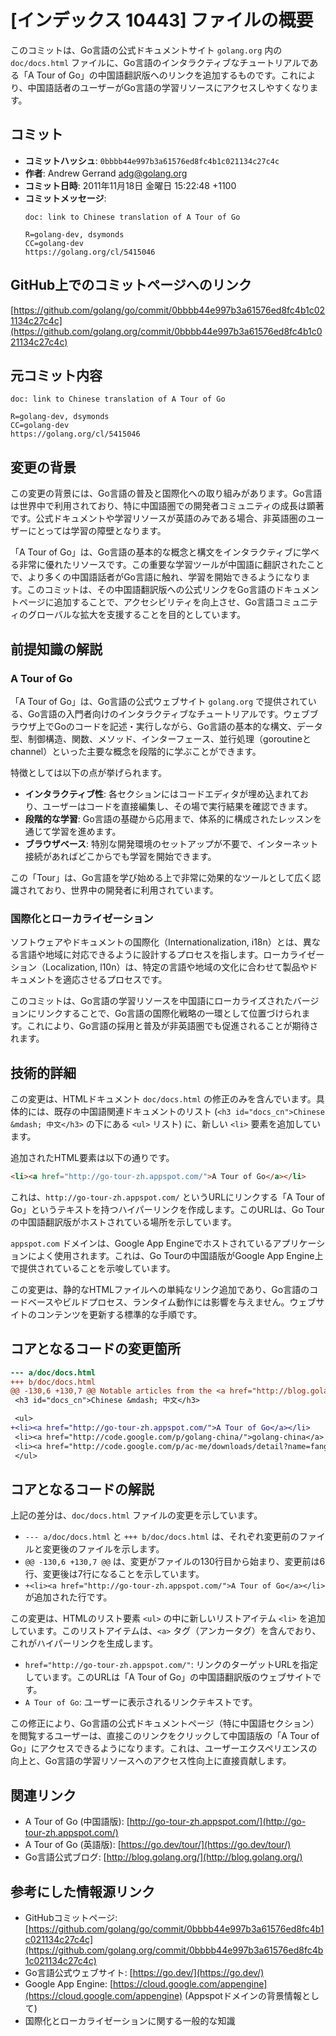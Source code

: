 # [インデックス 10443] ファイルの概要

このコミットは、Go言語の公式ドキュメントサイト `golang.org` 内の `doc/docs.html` ファイルに、Go言語のインタラクティブなチュートリアルである「A Tour of Go」の中国語翻訳版へのリンクを追加するものです。これにより、中国語話者のユーザーがGo言語の学習リソースにアクセスしやすくなります。

## コミット

- **コミットハッシュ**: `0bbbb44e997b3a61576ed8fc4b1c021134c27c4c`
- **作者**: Andrew Gerrand <adg@golang.org>
- **コミット日時**: 2011年11月18日 金曜日 15:22:48 +1100
- **コミットメッセージ**:
    ```
    doc: link to Chinese translation of A Tour of Go

    R=golang-dev, dsymonds
    CC=golang-dev
    https://golang.org/cl/5415046
    ```

## GitHub上でのコミットページへのリンク

[https://github.com/golang/go/commit/0bbbb44e997b3a61576ed8fc4b1c021134c27c4c](https://github.com/golang.org/commit/0bbbb44e997b3a61576ed8fc4b1c021134c27c4c)

## 元コミット内容

```
doc: link to Chinese translation of A Tour of Go

R=golang-dev, dsymonds
CC=golang-dev
https://golang.org/cl/5415046
```

## 変更の背景

この変更の背景には、Go言語の普及と国際化への取り組みがあります。Go言語は世界中で利用されており、特に中国語圏での開発者コミュニティの成長は顕著です。公式ドキュメントや学習リソースが英語のみである場合、非英語圏のユーザーにとっては学習の障壁となります。

「A Tour of Go」は、Go言語の基本的な概念と構文をインタラクティブに学べる非常に優れたリソースです。この重要な学習ツールが中国語に翻訳されたことで、より多くの中国語話者がGo言語に触れ、学習を開始できるようになります。このコミットは、その中国語翻訳版への公式リンクをGo言語のドキュメントページに追加することで、アクセシビリティを向上させ、Go言語コミュニティのグローバルな拡大を支援することを目的としています。

## 前提知識の解説

### A Tour of Go

「A Tour of Go」は、Go言語の公式ウェブサイト `golang.org` で提供されている、Go言語の入門者向けのインタラクティブなチュートリアルです。ウェブブラウザ上でGoのコードを記述・実行しながら、Go言語の基本的な構文、データ型、制御構造、関数、メソッド、インターフェース、並行処理（goroutineとchannel）といった主要な概念を段階的に学ぶことができます。

特徴としては以下の点が挙げられます。
- **インタラクティブ性**: 各セクションにはコードエディタが埋め込まれており、ユーザーはコードを直接編集し、その場で実行結果を確認できます。
- **段階的な学習**: Go言語の基礎から応用まで、体系的に構成されたレッスンを通じて学習を進めます。
- **ブラウザベース**: 特別な開発環境のセットアップが不要で、インターネット接続があればどこからでも学習を開始できます。

この「Tour」は、Go言語を学び始める上で非常に効果的なツールとして広く認識されており、世界中の開発者に利用されています。

### 国際化とローカライゼーション

ソフトウェアやドキュメントの国際化（Internationalization, i18n）とは、異なる言語や地域に対応できるように設計するプロセスを指します。ローカライゼーション（Localization, l10n）は、特定の言語や地域の文化に合わせて製品やドキュメントを適応させるプロセスです。

このコミットは、Go言語の学習リソースを中国語にローカライズされたバージョンにリンクすることで、Go言語の国際化戦略の一環として位置づけられます。これにより、Go言語の採用と普及が非英語圏でも促進されることが期待されます。

## 技術的詳細

この変更は、HTMLドキュメント `doc/docs.html` の修正のみを含んでいます。具体的には、既存の中国語関連ドキュメントのリスト (`<h3 id="docs_cn">Chinese &mdash; 中文</h3>` の下にある `<ul>` リスト) に、新しい `<li>` 要素を追加しています。

追加されたHTML要素は以下の通りです。
```html
<li><a href="http://go-tour-zh.appspot.com/">A Tour of Go</a></li>
```
これは、`http://go-tour-zh.appspot.com/` というURLにリンクする「A Tour of Go」というテキストを持つハイパーリンクを作成します。このURLは、Go Tourの中国語翻訳版がホストされている場所を示しています。

`appspot.com` ドメインは、Google App Engineでホストされているアプリケーションによく使用されます。これは、Go Tourの中国語版がGoogle App Engine上で提供されていることを示唆しています。

この変更は、静的なHTMLファイルへの単純なリンク追加であり、Go言語のコードベースやビルドプロセス、ランタイム動作には影響を与えません。ウェブサイトのコンテンツを更新する標準的な手順です。

## コアとなるコードの変更箇所

```diff
--- a/doc/docs.html
+++ b/doc/docs.html
@@ -130,6 +130,7 @@ Notable articles from the <a href="http://blog.golang.org/">Go Blog</a>.
 <h3 id="docs_cn">Chinese &mdash; 中文</h3>

 <ul>
+<li><a href="http://go-tour-zh.appspot.com/">A Tour of Go</a></li>
 <li><a href="http://code.google.com/p/golang-china/">golang-china</a> - a broad range of Go documentation.</li>
 <li><a href="http://code.google.com/p/ac-me/downloads/detail?name=fango.pdf">Effective Go and Tutorial</a></li>
 </ul>
```

## コアとなるコードの解説

上記の差分は、`doc/docs.html` ファイルの変更を示しています。

- `--- a/doc/docs.html` と `+++ b/doc/docs.html` は、それぞれ変更前のファイルと変更後のファイルを示します。
- `@@ -130,6 +130,7 @@` は、変更がファイルの130行目から始まり、変更前は6行、変更後は7行になることを示しています。
- `+<li><a href="http://go-tour-zh.appspot.com/">A Tour of Go</a></li>` が追加された行です。

この変更は、HTMLのリスト要素 `<ul>` の中に新しいリストアイテム `<li>` を追加しています。このリストアイテムは、`<a>` タグ（アンカータグ）を含んでおり、これがハイパーリンクを生成します。

- `href="http://go-tour-zh.appspot.com/"`: リンクのターゲットURLを指定しています。このURLは「A Tour of Go」の中国語翻訳版のウェブサイトです。
- `A Tour of Go`: ユーザーに表示されるリンクテキストです。

この修正により、Go言語の公式ドキュメントページ（特に中国語セクション）を閲覧するユーザーは、直接このリンクをクリックして中国語版の「A Tour of Go」にアクセスできるようになります。これは、ユーザーエクスペリエンスの向上と、Go言語の学習リソースへのアクセス性向上に直接貢献します。

## 関連リンク

- A Tour of Go (中国語版): [http://go-tour-zh.appspot.com/](http://go-tour-zh.appspot.com/)
- A Tour of Go (英語版): [https://go.dev/tour/](https://go.dev/tour/)
- Go言語公式ブログ: [http://blog.golang.org/](http://blog.golang.org/)

## 参考にした情報源リンク

- GitHubコミットページ: [https://github.com/golang/go/commit/0bbbb44e997b3a61576ed8fc4b1c021134c27c4c](https://github.com/golang.org/commit/0bbbb44e997b3a61576ed8fc4b1c021134c27c4c)
- Go言語公式ウェブサイト: [https://go.dev/](https://go.dev/)
- Google App Engine: [https://cloud.google.com/appengine](https://cloud.google.com/appengine) (Appspotドメインの背景情報として)
- 国際化とローカライゼーションに関する一般的な知識
